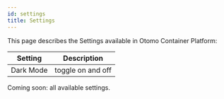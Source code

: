 ```yaml
---
id: settings
title: Settings
---
```


This page describes the Settings available in Otomo Container Platform:

| Setting | Description |
| ------- | ----------- |
| Dark Mode | toggle on and off |


Coming soon: all available settings.
